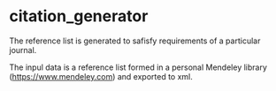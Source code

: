# citation_generator

The reference list is generated to safisfy requirements of a particular journal. 

The inpul data is a reference list formed in a personal Mendeley library (https://www.mendeley.com) and exported to xml. 
